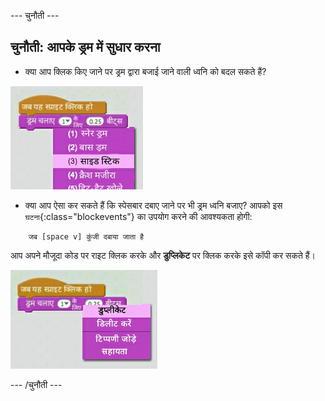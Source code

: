 \--- चुनौती \---

## चुनौती: आपके ड्रम में सुधार करना

+ क्या आप क्लिक किए जाने पर ड्रम द्वारा बजाई जाने वाली ध्वनि को बदल सकते हैं?

![स्क्रीनशॉट](images/band-drum-sound.png)

+ क्या आप ऐसा कर सकते हैं कि स्पेसबार दबाए जाने पर भी ड्रम ध्वनि बजाए? आपको इस `घटना`{:class="blockevents"} का उपयोग करने की आवश्यकता होगी:

```blocks
    जब [space v] कुंजी दबाया जाता है
```

आप अपने मौजूदा कोड पर राइट क्लिक करके और **डुप्लिकेट** पर क्लिक करके इसे कॉपी कर सकते हैं।

![स्क्रीनशॉट](images/band-duplicate-code.png)

\--- /चुनौती \---